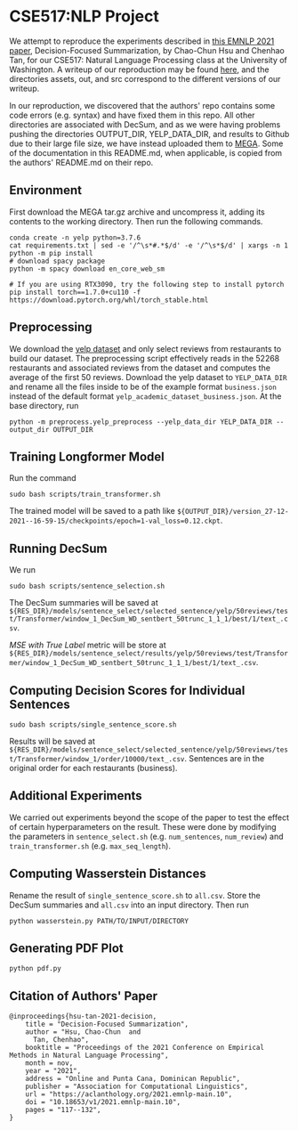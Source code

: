 # CSE517:NLP Project

We attempt to reproduce the experiments described in [this EMNLP 2021 paper](https://aclanthology.org/2021.emnlp-main.10.pdf), Decision-Focused Summarization, by Chao-Chun Hsu and Chenhao Tan, for our CSE517: Natural Language Processing class at the University of Washington. A writeup of our reproduction may be found [here](https://github.com/ericxiaseattle/CSE517-Project/raw/main/out/projectv2.pdf), and the directories assets, out, and src correspond to the different versions of our writeup.

In our reproduction, we discovered that the authors' repo contains some code errors (e.g. syntax) and have fixed them in this repo. 
All other directories are associated with DecSum, and as we were having problems pushing the directories OUTPUT_DIR, YELP_DATA_DIR, and results to Github due to their large file size, we have instead uploaded them to [MEGA](https://insertmegalinkhere.com). Some of the documentation in this README.md, when applicable, is copied from the authors' README.md on their repo.

## Environment
First download the MEGA tar.gz archive and uncompress it, adding its contents to the working directory. Then run the following commands.
```
conda create -n yelp python=3.7.6
cat requirements.txt | sed -e '/^\s*#.*$/d' -e '/^\s*$/d' | xargs -n 1 python -m pip install
# download spacy package
python -m spacy download en_core_web_sm

# If you are using RTX3090, try the following step to install pytorch
pip install torch==1.7.0+cu110 -f https://download.pytorch.org/whl/torch_stable.html
```
## Preprocessing
We download the [yelp dataset](https://www.yelp.com/dataset/download) and only select reviews from restaurants to build our dataset. The preprocessing script
effectively reads in the 52268 restaurants and associated reviews from the dataset and computes the average of the first 50 reviews. Download the yelp dataset to `YELP_DATA_DIR` and rename all the files inside to be of the example format `business.json` instead of the default format `yelp_academic_dataset_business.json`. At the base directory, run 
```
python -m preprocess.yelp_preprocess --yelp_data_dir YELP_DATA_DIR --output_dir OUTPUT_DIR
```

## Training Longformer Model
Run the command
```
sudo bash scripts/train_transformer.sh
```
The trained model will be saved to a path like 
`${OUTPUT_DIR}/version_27-12-2021--16-59-15/checkpoints/epoch=1-val_loss=0.12.ckpt`. 

## Running DecSum
We run
```
sudo bash scripts/sentence_selection.sh
```
The DecSum summaries will be saved at `${RES_DIR}/models/sentence_select/selected_sentence/yelp/50reviews/test/Transformer/window_1_DecSum_WD_sentbert_50trunc_1_1_1/best/1/text_.csv`.

*_MSE with True Label_* metric will be store at `${RES_DIR}/models/sentence_select/results/yelp/50reviews/test/Transformer/window_1_DecSum_WD_sentbert_50trunc_1_1_1/best/1/text_.csv`.

## Computing Decision Scores for Individual Sentences
```
sudo bash scripts/single_sentence_score.sh
```
Results will be saved at `${RES_DIR}/models/sentence_select/selected_sentence/yelp/50reviews/test/Transformer/window_1/order/10000/text_.csv`.
Sentences are in the original order for each restaurants (business).

## Additional Experiments 
We carried out experiments beyond the scope of the paper to test the effect of certain hyperparameters on the result. These were done by modifying the parameters in `sentence_select.sh` (e.g. `num_sentences`, `num_review`) and `train_transformer.sh` (e.g. `max_seq_length`). 

## Computing Wasserstein Distances
Rename the result of `single_sentence_score.sh` to `all.csv`. Store the DecSum summaries and `all.csv` into an input directory. Then run 
```
python wasserstein.py PATH/TO/INPUT/DIRECTORY
```

## Generating PDF Plot
```
python pdf.py
```

## Citation of Authors' Paper
```
@inproceedings{hsu-tan-2021-decision,
    title = "Decision-Focused Summarization",
    author = "Hsu, Chao-Chun  and
      Tan, Chenhao",
    booktitle = "Proceedings of the 2021 Conference on Empirical Methods in Natural Language Processing",
    month = nov,
    year = "2021",
    address = "Online and Punta Cana, Dominican Republic",
    publisher = "Association for Computational Linguistics",
    url = "https://aclanthology.org/2021.emnlp-main.10",
    doi = "10.18653/v1/2021.emnlp-main.10",
    pages = "117--132",
}
```

